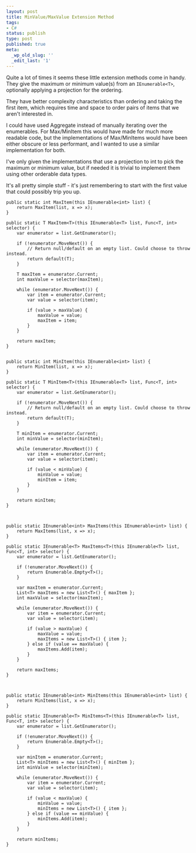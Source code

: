 ```yaml
---
layout: post
title: MinValue/MaxValue Extension Method
tags:
- C#
status: publish
type: post
published: true
meta:
  _wp_old_slug: ''
  _edit_last: '1'
---
```

Quite a lot of times it seems these little extension methods come in handy. They give the maximum or minimum value(s) from an `IEnumerable<T>`, optionally applying a projection for the ordering.

They have better complexity characteristics than ordering and taking the first item, which requires time and space to order pairs of items that we aren't interested in.

I could have used Aggregate instead of manually iterating over the enumerables. For Max/MinItem this would have made for much more readable code, but the implementations of Max/MinItems would have been either obscure or less performant, and I wanted to use a similar implementation for both.

I've only given the implementations that use a projection to int to pick the maximum or minimum value, but if needed it is trivial to implement them using other orderable data types.

It's all pretty simple stuff - it's just remembering to start with the first value that could possibly trip you up.

    public static int MaxItem(this IEnumerable<int> list) {
        return MaxItem(list, x => x);
    }

    public static T MaxItem<T>(this IEnumerable<T> list, Func<T, int> selector) {
        var enumerator = list.GetEnumerator();

        if (!enumerator.MoveNext()) {
            // Return null/default on an empty list. Could choose to throw instead.
            return default(T);
        }

        T maxItem = enumerator.Current;
        int maxValue = selector(maxItem);

        while (enumerator.MoveNext()) {
            var item = enumerator.Current;
            var value = selector(item);

            if (value > maxValue) {
                maxValue = value;
                maxItem = item;
            }
        }

        return maxItem;
    }


    public static int MinItem(this IEnumerable<int> list) {
        return MinItem(list, x => x);
    }

    public static T MinItem<T>(this IEnumerable<T> list, Func<T, int> selector) {
        var enumerator = list.GetEnumerator();

        if (!enumerator.MoveNext()) {
            // Return null/default on an empty list. Could choose to throw instead.
            return default(T);
        }

        T minItem = enumerator.Current;
        int minValue = selector(minItem);

        while (enumerator.MoveNext()) {
            var item = enumerator.Current;
            var value = selector(item);

            if (value < minValue) {
                minValue = value;
                minItem = item;
            }
        }

        return minItem;
    }



    public static IEnumerable<int> MaxItems(this IEnumerable<int> list) {
        return MaxItems(list, x => x);
    }

    public static IEnumerable<T> MaxItems<T>(this IEnumerable<T> list, Func<T, int> selector) {
        var enumerator = list.GetEnumerator();

        if (!enumerator.MoveNext()) {
            return Enumerable.Empty<T>();
        }

        var maxItem = enumerator.Current;
        List<T> maxItems = new List<T>() { maxItem };
        int maxValue = selector(maxItem);

        while (enumerator.MoveNext()) {
            var item = enumerator.Current;
            var value = selector(item);

            if (value > maxValue) {
                maxValue = value;
                maxItems = new List<T>() { item };
            } else if (value == maxValue) {
                maxItems.Add(item);
            }
        }

        return maxItems;
    }



    public static IEnumerable<int> MinItems(this IEnumerable<int> list) {
        return MinItems(list, x => x);
    }

    public static IEnumerable<T> MinItems<T>(this IEnumerable<T> list, Func<T, int> selector) {
        var enumerator = list.GetEnumerator();

        if (!enumerator.MoveNext()) {
            return Enumerable.Empty<T>();
        }

        var minItem = enumerator.Current;
        List<T> minItems = new List<T>() { minItem };
        int minValue = selector(minItem);

        while (enumerator.MoveNext()) {
            var item = enumerator.Current;
            var value = selector(item);

            if (value < maxValue) {
                minValue = value;
                minItems = new List<T>() { item };
            } else if (value == minValue) {
                minItems.Add(item);
            }
        }

        return minItems;
    }